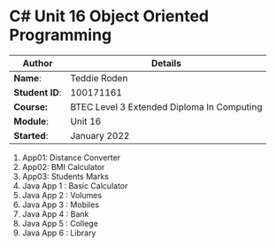 # C# Unit 16 Object Oriented Programming
| Author | Details |
| ---- | ---- |
**Name**: | Teddie Roden  |
**Student ID**: | 100171161 |
**Course:** | BTEC Level 3 Extended Diploma In Computing |
**Module**: | Unit 16 |
**Started**: | January 2022 |    

1. App01: Distance Converter
2. App02: BMI Calculator
3. App03: Students Marks
4. Java App 1 : Basic Calculator
5. Java App 2 : Volumes
6. Java App 3 : Mobiles
7. Java App 4 : Bank
8. Java App 5 : College
9. Java App 6 : Library

